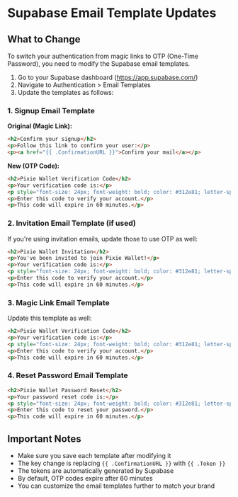 # Supabase Email Template Updates

## What to Change

To switch your authentication from magic links to OTP (One-Time Password), you need to modify the Supabase email templates.

1. Go to your Supabase dashboard (https://app.supabase.com/)
2. Navigate to Authentication > Email Templates
3. Update the templates as follows:

### 1. Signup Email Template

**Original (Magic Link):**
```html
<h2>Confirm your signup</h2>
<p>Follow this link to confirm your user:</p>
<p><a href="{{ .ConfirmationURL }}">Confirm your mail</a></p>
```

**New (OTP Code):**
```html
<h2>Pixie Wallet Verification Code</h2>
<p>Your verification code is:</p>
<p style="font-size: 24px; font-weight: bold; color: #312e81; letter-spacing: 3px;">{{ .Token }}</p>
<p>Enter this code to verify your account.</p>
<p>This code will expire in 60 minutes.</p>
```

### 2. Invitation Email Template (if used)

If you're using invitation emails, update those to use OTP as well:

```html
<h2>Pixie Wallet Invitation</h2>
<p>You've been invited to join Pixie Wallet!</p>
<p>Your verification code is:</p>
<p style="font-size: 24px; font-weight: bold; color: #312e81; letter-spacing: 3px;">{{ .Token }}</p>
<p>Enter this code to verify your account.</p>
<p>This code will expire in 60 minutes.</p>
```

### 3. Magic Link Email Template

Update this template as well:

```html
<h2>Pixie Wallet Verification Code</h2>
<p>Your verification code is:</p>
<p style="font-size: 24px; font-weight: bold; color: #312e81; letter-spacing: 3px;">{{ .Token }}</p>
<p>Enter this code to verify your account.</p>
<p>This code will expire in 60 minutes.</p>
```

### 4. Reset Password Email Template

```html
<h2>Pixie Wallet Password Reset</h2>
<p>Your password reset code is:</p>
<p style="font-size: 24px; font-weight: bold; color: #312e81; letter-spacing: 3px;">{{ .Token }}</p>
<p>Enter this code to reset your password.</p>
<p>This code will expire in 60 minutes.</p>
```

## Important Notes

- Make sure you save each template after modifying it
- The key change is replacing `{{ .ConfirmationURL }}` with `{{ .Token }}`
- The tokens are automatically generated by Supabase
- By default, OTP codes expire after 60 minutes
- You can customize the email templates further to match your brand 